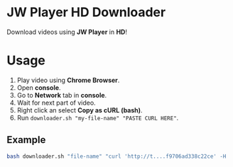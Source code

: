 # JW Player HD Downloader

Download videos using **JW Player** in **HD**!

# Usage

1. Play video using **Chrome Browser**.
2. Open **console**.
3. Go to **Network** tab in **console**.
4. Wait for next part of video.
5. Right click an select **Copy as cURL (bash)**.
6. Run `downloader.sh "my-file-name" "PASTE CURL HERE"`.

## Example

```bash
bash downloader.sh "file-name" "curl 'http://t....f9706ad338c22ce' -H 'DNT: 1' -H 'Accept-Encoding: gzip, deflate, sdch' -H 'Accept-Language: es,es-419;q=0.8' -H 'User-Agent: Mozilla/5.0 (Windows NT 10.0; WOW64) AppleWebKit/537.36 (KHTML, like Gecko) Chrome/51.0.2704.103 Safari/537.36' -H 'Accept: */*' -H 'Referer: http://t....6-2016/' -H 'X-Requested-With: ShockwaveFlash/22.0.0.192' -H 'Connection: keep-alive' --compressed"
```
